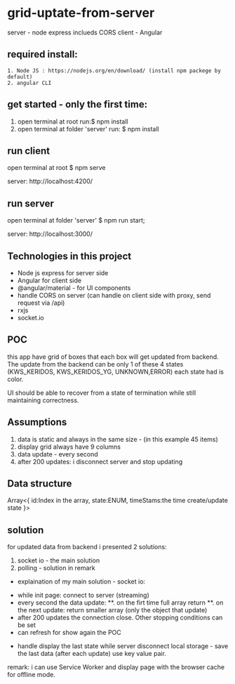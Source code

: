 # grid-uptate-from-server

server - node express inclueds CORS
client - Angular

## required install:

    1. Node JS : https://nodejs.org/en/download/ (install npm packege by default)
    2. angular CLI

## get started - only the first time:

1. open terminal at root
   run:$ npm install
2. open terminal at folder 'server'
   run: $ npm install

## run client

open terminal at root
$ npm serve

server: http://localhost:4200/

## run server

open terminal at folder 'server'
$ npm run start;

server: http://localhost:3000/

## Technologies in this project

- Node js express for server side
- Angular for client side
- @angular/material - for UI components
- handle CORS on server (can handle on client side with proxy, send request via /api)
- rxjs
- socket.io

## POC

this app have grid of boxes that each box will get updated from backend.
The update from the backend can be only 1 of these 4 states (KWS_KERIDOS,
KWS_KERIDOS_YG, UNKNOWN,ERROR) each state had is color.

UI should be able to recover from a state of termination while still maintaining
correctness.

## Assumptions

1. data is static and always in the same size - (in this example 45 items)
2. display grid always have 9 columns
3. data update - every second
4. after 200 updates: i disconnect server and stop updating

## Data structure

Array<{
id:Index in the array,
state:ENUM,
timeStams:the time create/update state
}>

## solution

for updated data from backend i presented 2 solutions:

1. socket io - the main solution
2. polling - solution in remark

- explaination of my main solution - socket io:

* while init page: connect to server (streaming)
* every second the data update:
  **. on the firt time full array return
  **. on the next update: return smaller array (only the object that update)
* after 200 updates the connection close. Other stopping conditions can be set
* can refresh for show again the POC

- handle display the last state while server disconnect
  local storage - save the last data (after each update) use key value pair.

remark: i can use Service Worker and display page with the browser cache for offline mode.
